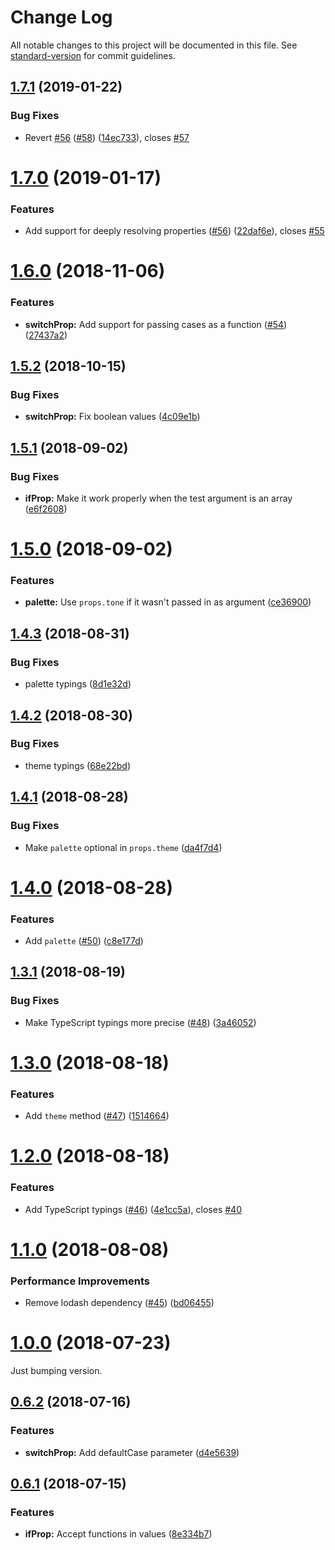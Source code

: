 # Change Log

All notable changes to this project will be documented in this file. See [standard-version](https://github.com/conventional-changelog/standard-version) for commit guidelines.

<a name="1.7.1"></a>
## [1.7.1](https://github.com/diegohaz/styled-tools/compare/v1.7.0...v1.7.1) (2019-01-22)


### Bug Fixes

* Revert [#56](https://github.com/diegohaz/styled-tools/issues/56) ([#58](https://github.com/diegohaz/styled-tools/issues/58)) ([14ec733](https://github.com/diegohaz/styled-tools/commit/14ec733)), closes [#57](https://github.com/diegohaz/styled-tools/issues/57)



<a name="1.7.0"></a>
# [1.7.0](https://github.com/diegohaz/styled-tools/compare/v1.6.0...v1.7.0) (2019-01-17)


### Features

* Add support for deeply resolving properties ([#56](https://github.com/diegohaz/styled-tools/issues/56)) ([22daf6e](https://github.com/diegohaz/styled-tools/commit/22daf6e)), closes [#55](https://github.com/diegohaz/styled-tools/issues/55)



<a name="1.6.0"></a>
# [1.6.0](https://github.com/diegohaz/styled-tools/compare/v1.5.2...v1.6.0) (2018-11-06)


### Features

* **switchProp:** Add support for passing cases as a function ([#54](https://github.com/diegohaz/styled-tools/issues/54)) ([27437a2](https://github.com/diegohaz/styled-tools/commit/27437a2))



<a name="1.5.2"></a>
## [1.5.2](https://github.com/diegohaz/styled-tools/compare/v1.5.1...v1.5.2) (2018-10-15)


### Bug Fixes

* **switchProp:** Fix boolean values ([4c09e1b](https://github.com/diegohaz/styled-tools/commit/4c09e1b))



<a name="1.5.1"></a>
## [1.5.1](https://github.com/diegohaz/styled-tools/compare/v1.5.0...v1.5.1) (2018-09-02)


### Bug Fixes

* **ifProp:** Make it work properly when the test argument is an array ([e6f2608](https://github.com/diegohaz/styled-tools/commit/e6f2608))



<a name="1.5.0"></a>
# [1.5.0](https://github.com/diegohaz/styled-tools/compare/v1.4.3...v1.5.0) (2018-09-02)


### Features

* **palette:** Use `props.tone` if it wasn't passed in as argument ([ce36900](https://github.com/diegohaz/styled-tools/commit/ce36900))



<a name="1.4.3"></a>
## [1.4.3](https://github.com/diegohaz/styled-tools/compare/v1.4.2...v1.4.3) (2018-08-31)


### Bug Fixes

* palette typings ([8d1e32d](https://github.com/diegohaz/styled-tools/commit/8d1e32d))



<a name="1.4.2"></a>
## [1.4.2](https://github.com/diegohaz/styled-tools/compare/v1.4.1...v1.4.2) (2018-08-30)


### Bug Fixes

* theme typings ([68e22bd](https://github.com/diegohaz/styled-tools/commit/68e22bd))



<a name="1.4.1"></a>
## [1.4.1](https://github.com/diegohaz/styled-tools/compare/v1.4.0...v1.4.1) (2018-08-28)


### Bug Fixes

* Make `palette` optional in `props.theme` ([da4f7d4](https://github.com/diegohaz/styled-tools/commit/da4f7d4))



<a name="1.4.0"></a>
# [1.4.0](https://github.com/diegohaz/styled-tools/compare/v1.3.1...v1.4.0) (2018-08-28)


### Features

* Add `palette` ([#50](https://github.com/diegohaz/styled-tools/issues/50)) ([c8e177d](https://github.com/diegohaz/styled-tools/commit/c8e177d))



<a name="1.3.1"></a>
## [1.3.1](https://github.com/diegohaz/styled-tools/compare/v1.3.0...v1.3.1) (2018-08-19)


### Bug Fixes

* Make TypeScript typings more precise ([#48](https://github.com/diegohaz/styled-tools/issues/48)) ([3a46052](https://github.com/diegohaz/styled-tools/commit/3a46052))



<a name="1.3.0"></a>
# [1.3.0](https://github.com/diegohaz/styled-tools/compare/v1.2.0...v1.3.0) (2018-08-18)


### Features

* Add `theme` method ([#47](https://github.com/diegohaz/styled-tools/issues/47)) ([1514664](https://github.com/diegohaz/styled-tools/commit/1514664))



<a name="1.2.0"></a>
# [1.2.0](https://github.com/diegohaz/styled-tools/compare/v1.1.0...v1.2.0) (2018-08-18)


### Features

* Add TypeScript typings ([#46](https://github.com/diegohaz/styled-tools/issues/46)) ([4e1cc5a](https://github.com/diegohaz/styled-tools/commit/4e1cc5a)), closes [#40](https://github.com/diegohaz/styled-tools/issues/40)



<a name="1.1.0"></a>
# [1.1.0](https://github.com/diegohaz/styled-tools/compare/v1.0.0...v1.1.0) (2018-08-08)


### Performance Improvements

* Remove lodash dependency ([#45](https://github.com/diegohaz/styled-tools/issues/45)) ([bd06455](https://github.com/diegohaz/styled-tools/commit/bd06455))



<a name="1.0.0"></a>
# [1.0.0](https://github.com/diegohaz/styled-tools/compare/v0.6.2...v1.0.0) (2018-07-23)

Just bumping version.



<a name="0.6.2"></a>
## [0.6.2](https://github.com/diegohaz/styled-tools/compare/v0.6.1...v0.6.2) (2018-07-16)


### Features

* **switchProp:** Add defaultCase parameter ([d4e5639](https://github.com/diegohaz/styled-tools/commit/d4e5639))



<a name="0.6.1"></a>
## [0.6.1](https://github.com/diegohaz/styled-tools/compare/v0.6.0...v0.6.1) (2018-07-15)


### Features

* **ifProp:** Accept functions in values ([8e334b7](https://github.com/diegohaz/styled-tools/commit/8e334b7))
